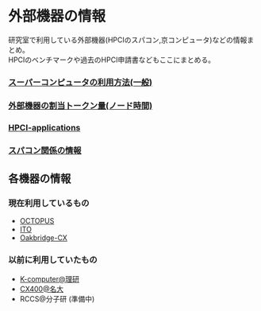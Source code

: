 # 外部機器の情報

研究室で利用している外部機器(HPCIのスパコン,京コンピュータ)などの情報まとめ。  
HPCIのベンチマークや過去のHPCI申請書などもここにまとめる。  

### [スーパーコンピュータの利用方法(一般)](https://github.com/mtbys-lab/hpc-intro/tree/master/Use)
### [外部機器の割当トークン量(ノード時間)](https://github.com/mtbys-lab/hpc-intro/tree/master/Token)
### [HPCI-applications](https://github.com/mtbys-lab/HPCI-applications)
### [スパコン関係の情報](https://github.com/mtbys-lab/hpc-intro/tree/master/Info)

## 各機器の情報

### 現在利用しているもの
- [OCTOPUS](https://github.com/mtbys-lab/octopus)
- [ITO](https://github.com/mtbys-lab/ito)
- [Oakbridge-CX](https://github.com/mtbys-lab/Oakbridge-CX)

### 以前に利用していたもの
- [K-computer@理研](https://github.com/mtbys-lab/K-computer)
- [CX400@名大](https://github.com/mtbys-lab/cx400)
- RCCS@分子研 (準備中)

